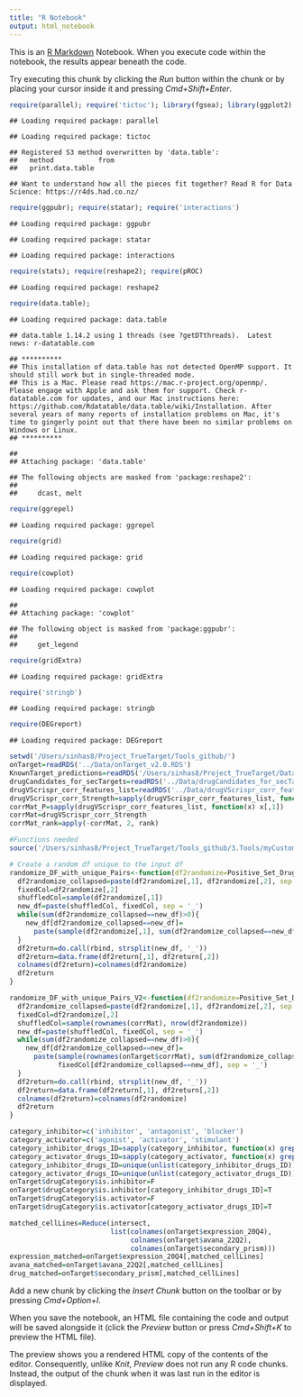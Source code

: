 ```yaml
---
title: "R Notebook"
output: html_notebook
---
```


This is an [R Markdown](http://rmarkdown.rstudio.com) Notebook. When you execute code within the notebook, the results appear beneath the code. 

Try executing this chunk by clicking the *Run* button within the chunk or by placing your cursor inside it and pressing *Cmd+Shift+Enter*. 
<!-- Atomic inputs needed to run a code -->
<!-- Libraries -->

```r
require(parallel); require('tictoc'); library(fgsea); library(ggplot2)
```

```
## Loading required package: parallel
```

```
## Loading required package: tictoc
```

```
## Registered S3 method overwritten by 'data.table':
##   method           from
##   print.data.table
```

```
## Want to understand how all the pieces fit together? Read R for Data Science: https://r4ds.had.co.nz/
```

```r
require(ggpubr); require(statar); require('interactions')
```

```
## Loading required package: ggpubr
```

```
## Loading required package: statar
```

```
## Loading required package: interactions
```

```r
require(stats); require(reshape2); require(pROC)
```

```
## Loading required package: reshape2
```

```r
require(data.table); 
```

```
## Loading required package: data.table
```

```
## data.table 1.14.2 using 1 threads (see ?getDTthreads).  Latest news: r-datatable.com
```

```
## **********
## This installation of data.table has not detected OpenMP support. It should still work but in single-threaded mode.
## This is a Mac. Please read https://mac.r-project.org/openmp/. Please engage with Apple and ask them for support. Check r-datatable.com for updates, and our Mac instructions here: https://github.com/Rdatatable/data.table/wiki/Installation. After several years of many reports of installation problems on Mac, it's time to gingerly point out that there have been no similar problems on Windows or Linux.
## **********
```

```
## 
## Attaching package: 'data.table'
```

```
## The following objects are masked from 'package:reshape2':
## 
##     dcast, melt
```

```r
require(ggrepel)
```

```
## Loading required package: ggrepel
```

```r
require(grid)
```

```
## Loading required package: grid
```

```r
require(cowplot)
```

```
## Loading required package: cowplot
```

```
## 
## Attaching package: 'cowplot'
```

```
## The following object is masked from 'package:ggpubr':
## 
##     get_legend
```

```r
require(gridExtra)
```

```
## Loading required package: gridExtra
```

```r
require('stringb')
```

```
## Loading required package: stringb
```

```r
require(DEGreport)
```

```
## Loading required package: DEGreport
```
<!-- Data -->

```r
setwd('/Users/sinhas8/Project_TrueTarget/Tools_github/')
onTarget=readRDS('../Data/onTarget_v2.0.RDS')
KnownTarget_predictions=readRDS('/Users/sinhas8/Project_TrueTarget/Data/KnownTarget_predictions_v3.RDS')
drugCandidates_for_secTargets=readRDS('../Data/drugCandidates_for_secTargets.RDS')
drugVScrispr_corr_features_list=readRDS('../Data/drugVScrispr_corr_features_list.RDS')
drugVScrispr_corr_Strength=sapply(drugVScrispr_corr_features_list, function(x) x[,2])
corrMat_P=sapply(drugVScrispr_corr_features_list, function(x) x[,1])
corrMat=drugVScrispr_corr_Strength
corrMat_rank=apply(-corrMat, 2, rank)

#Functions needed
source('/Users/sinhas8/Project_TrueTarget/Tools_github/3.Tools/myCustom_functions.R')
```
<!-- Functions for producing negative controld during primary target identification -->

```r
# Create a random df unique to the input df
randomize_DF_with_unique_Pairs<-function(df2randomize=Positive_Set_DrugGene_Pairs){
  df2randomize_collapsed=paste(df2randomize[,1], df2randomize[,2], sep = '_')
  fixedCol=df2randomize[,2]
  shuffledCol=sample(df2randomize[,1])
  new_df=paste(shuffledCol, fixedCol, sep = '_')
  while(sum(df2randomize_collapsed==new_df)>0){
    new_df[df2randomize_collapsed==new_df]=
      paste(sample(df2randomize[,1], sum(df2randomize_collapsed==new_df)), fixedCol[df2randomize_collapsed==new_df], sep = '_')
  }
  df2return=do.call(rbind, strsplit(new_df, '_'))
  df2return=data.frame(df2return[,1], df2return[,2])
  colnames(df2return)=colnames(df2randomize)
  df2return
}

randomize_DF_with_unique_Pairs_V2<-function(df2randomize=Positive_Set_DrugGene_Pairs){
  df2randomize_collapsed=paste(df2randomize[,1], df2randomize[,2], sep = '_')
  fixedCol=df2randomize[,2]
  shuffledCol=sample(rownames(corrMat), nrow(df2randomize))
  new_df=paste(shuffledCol, fixedCol, sep = '_')
  while(sum(df2randomize_collapsed==new_df)>0){
    new_df[df2randomize_collapsed==new_df]=
      paste(sample(rownames(onTarget$corrMat), sum(df2randomize_collapsed==new_df)),
            fixedCol[df2randomize_collapsed==new_df], sep = '_')
  }
  df2return=do.call(rbind, strsplit(new_df, '_'))
  df2return=data.frame(df2return[,1], df2return[,2])
  colnames(df2return)=colnames(df2randomize)
  df2return
}
```
<!-- Compute if a drug is inhibitor or not -->

```r
category_inhibitor=c('inhibitor', 'antagonist', 'blocker')
category_activator=c('agonist', 'activator', 'stimulant')
category_inhibitor_drugs_ID=sapply(category_inhibitor, function(x) grep(x, onTarget$drugCategory$moa))
category_activator_drugs_ID=sapply(category_activator, function(x) grep(x, onTarget$drugCategory$moa))
category_inhibitor_drugs_ID=unique(unlist(category_inhibitor_drugs_ID))
category_activator_drugs_ID=unique(unlist(category_activator_drugs_ID))
onTarget$drugCategory$is.inhibitor=F
onTarget$drugCategory$is.inhibitor[category_inhibitor_drugs_ID]=T
onTarget$drugCategory$is.activator=F
onTarget$drugCategory$is.activator[category_activator_drugs_ID]=T
```

<!-- MATCHED MATRIX -->

```r
matched_cellLines=Reduce(intersect,
                         list(colnames(onTarget$expression_20Q4),
                              colnames(onTarget$avana_22Q2),
                              colnames(onTarget$secondary_prism)))
expression_matched=onTarget$expression_20Q4[,matched_cellLines]
avana_matched=onTarget$avana_22Q2[,matched_cellLines]
drug_matched=onTarget$secondary_prism[,matched_cellLines]
```

Add a new chunk by clicking the *Insert Chunk* button on the toolbar or by pressing *Cmd+Option+I*.

When you save the notebook, an HTML file containing the code and output will be saved alongside it (click the *Preview* button or press *Cmd+Shift+K* to preview the HTML file). 

The preview shows you a rendered HTML copy of the contents of the editor. Consequently, unlike *Knit*, *Preview* does not run any R code chunks. Instead, the output of the chunk when it was last run in the editor is displayed.

